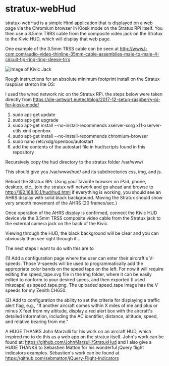 # stratux-webHud

stratux-webHud is a simple Html application that is displayed on a web page via the Chromium browser in Kiosk mode on the Stratux RPi itself.  You then use a 3.5mm TRRS cable from the composite video jack on the Stratux to the Kivic HUD, which will display that web page.   

One example of the 3.5mm  TRSS cable can be seen at http://www.l-com.com/audio-video-thinline-35mm-cable-assemblies-male-to-male-4-circuit-tip-ring-ring-sleeve-trrs

![Image of Kivic Jack](https://github.com/N129BZ/stratux-webHud/blob/master/PluggedIntoKivic.jpg)

Rough instructions for an absolute minimum footprint install on the Stratux raspbian stretch lite OS:

I used the wired network nic on the Stratux RPi. the steps below were taken directly from https://die-antwort.eu/techblog/2017-12-setup-raspberry-pi-for-kiosk-mode/

   1. sudo apt-get update
   2. sudo apt-get upgrade
   3. sudo apt-get install --no-install-recommends xserver-xorg x11-xserver-utils xinit openbox
   4. sudo apt-get install --no-install-recommends chromium-browser
   5. sudo nano /etc/xdg/openbox/autostart
   6. add the contents of the autostart file in hud/scripts found in this repository
 
Recursively copy the hud directory to the stratux folder /var/www/
 
This should give you /var/www/hud/ and its subdirectories css, img, and js.
 
Reboot the Stratux RPi.  Using your favorite browser on iPad, phone, desktop, etc., join the stratux wifi network and go ahead and browse to http://192.168.10.1/hud/hud.html if everything is working, you should see an AHRS display with solid black background. Moving the Stratux should show very smooth movement of the AHRS (20 frames/sec.)
 
Once operation of the AHRS display is confirmed, connect the Kivic HUD device via the 3.5mm TRSS composite video cable from the Stratux jack to the external camera jack on the back of the Kivic.

Viewing through the HUD, the black background will be clear and you can obviously then see right through it...

The next steps I want to do with this are to 

(1) Add a configuration page where the user can enter their aircraft's V-speeds. Those V-speeds will be used to programmatically add the appropriate color bands on the speed tape on the left.  For now it will require editing the speed_tape.svg file in the img folder, where it can be easily edited to conform to your desired specs, and then exported (I used Inkscape) as speed_tape.png. The uploaded speed_tape image has the V-speeds for my Zenith CH650.

(2) Add to configuration the ability to set the criteria for displaying a traffic alert flag, e.g., "If another aircraft comes within X miles of me and plus or minus X feet from my altitude, display a red alert box with the aircraft's detailed information, including the AC identifier, distance, altitude, speed, and relative bearing from me."  

A HUGE THANKS John Marzulli for his work on an aircraft HUD, which inspired me to do this as a web app on the stratux itself. John's work can be found at: https://github.com/JohnMarzulli/StratuxHud and I also give a HUGE THANKS to Sébastien Matton for his wonderful jQuery flight indicators examples. Sébastien's work can be found at https://github.com/sebmatton/jQuery-Flight-Indicators
